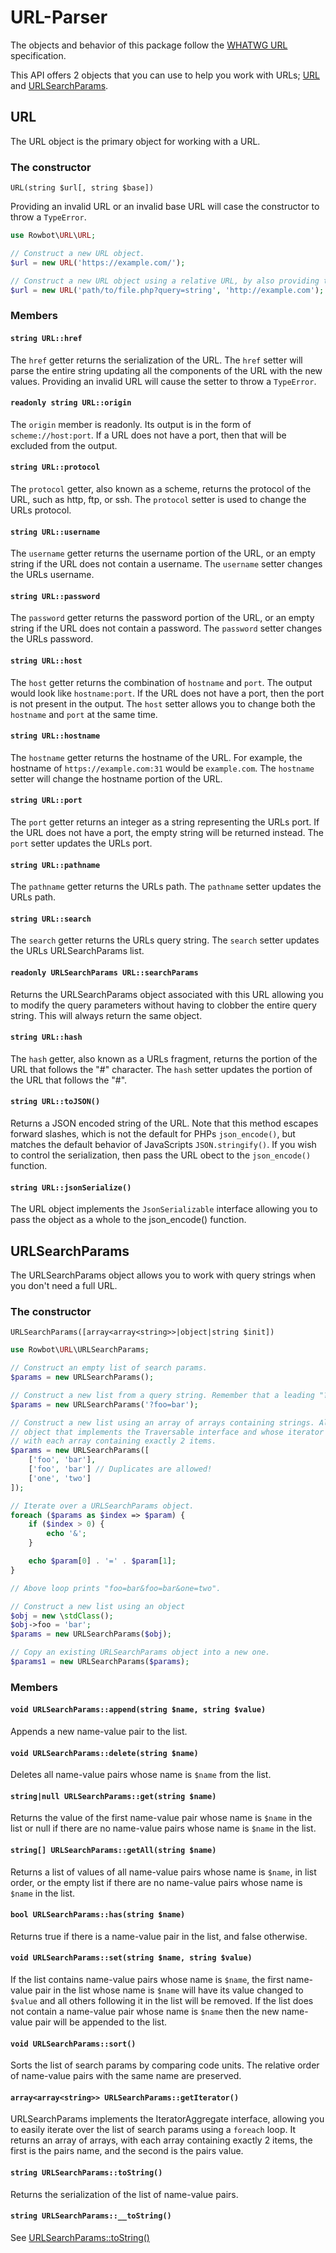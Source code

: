 # URL-Parser
The objects and behavior of this package follow the [WHATWG URL](https://url.spec.whatwg.org/) specification.

This API offers 2 objects that you can use to help you work with URLs; [URL](#url) and [URLSearchParams](#urlsearchparams).

## URL
The URL object is the primary object for working with a URL.
### The constructor
`URL(string $url[, string $base])`

Providing an invalid URL or an invalid base URL will case the constructor to throw a `TypeError`.

```php
use Rowbot\URL\URL;

// Construct a new URL object.
$url = new URL('https://example.com/');

// Construct a new URL object using a relative URL, by also providing the constructor with the base URL.
$url = new URL('path/to/file.php?query=string', 'http://example.com');
```
### Members
#### `string URL::href `
The `href` getter returns the serialization of the URL.  The `href` setter will parse the entire string
updating all the components of the URL with the new values. Providing an invalid URL will cause the
setter to throw a `TypeError`.

#### `readonly string URL::origin`
The `origin` member is readonly.  Its output is in the form of `scheme://host:port`.  If a URL does not
have a port, then that will be excluded from the output.

#### `string URL::protocol`
The `protocol` getter, also known as a scheme, returns the protocol of the URL, such as http, ftp, or ssh.
The `protocol` setter is used to change the URLs protocol.

#### `string URL::username`
The `username` getter returns the username portion of the URL, or an empty string if the URL does not contain a username. The `username` setter changes the URLs username.

#### `string URL::password`
The `password` getter returns the password portion of the URL, or an empty string if the URL does not contain a password. The `password` setter changes the URLs password.

#### `string URL::host`
The `host` getter returns the combination of `hostname` and `port`. The output would look like `hostname:port`. If the URL does not have a port, then the port is not present in the output. The `host` setter allows you to change both the `hostname` and `port` at the same time.

#### `string URL::hostname`
The `hostname` getter returns the hostname of the URL. For example, the hostname of `https://example.com:31` would be `example.com`.  The `hostname` setter will change the hostname portion of the URL.

#### `string URL::port`
The `port` getter returns an integer as a string representing the URLs port. If the URL does not have a port, the empty string will be returned instead.  The `port` setter updates the URLs port.

#### `string URL::pathname`
The `pathname` getter returns the URLs path. The `pathname` setter updates the URLs path.

#### `string URL::search`
The `search` getter returns the URLs query string. The `search` setter updates the URLs URLSearchParams list.

#### `readonly URLSearchParams URL::searchParams`
Returns the URLSearchParams object associated with this URL allowing you to modify the query parameters without having to clobber the entire query string. This will always return the same object.

#### `string URL::hash`
The `hash` getter, also known as a URLs fragment, returns the portion of the URL that follows the "#" character. The `hash` setter updates the portion of the URL that follows the "#".

#### `string URL::toJSON()`
Returns a JSON encoded string of the URL. Note that this method escapes forward slashes, which is not the default for PHPs `json_encode()`, but matches the default behavior of JavaScripts `JSON.stringify()`. If you wish to control the serialization, then pass the URL obect to the `json_encode()` function.

#### `string URL::jsonSerialize()`
The URL object implements the `JsonSerializable` interface allowing you to pass the object as a whole to the json_encode() function.

## URLSearchParams
The URLSearchParams object allows you to work with query strings when you don't need a full URL.

### The constructor
`URLSearchParams([array<array<string>>|object|string $init])`

```php
use Rowbot\URL\URLSearchParams;

// Construct an empty list of search params.
$params = new URLSearchParams();

// Construct a new list from a query string. Remember that a leading "?" will be stripped.
$params = new URLSearchParams('?foo=bar');

// Construct a new list using an array of arrays containing strings. Alternatively, you could pass an
// object that implements the Traversable interface and whose iterator returns an array of arrays,
// with each array containing exactly 2 items.
$params = new URLSearchParams([
    ['foo', 'bar'],
    ['foo', 'bar'] // Duplicates are allowed!
    ['one', 'two']
]);

// Iterate over a URLSearchParams object.
foreach ($params as $index => $param) {
    if ($index > 0) {
        echo '&';
    }

    echo $param[0] . '=' . $param[1];
}

// Above loop prints "foo=bar&foo=bar&one=two".

// Construct a new list using an object
$obj = new \stdClass();
$obj->foo = 'bar';
$params = new URLSearchParams($obj);

// Copy an existing URLSearchParams object into a new one.
$params1 = new URLSearchParams($params);
```

### Members
#### `void URLSearchParams::append(string $name, string $value)`
Appends a new name-value pair to the list.

#### `void URLSearchParams::delete(string $name)`
Deletes all name-value pairs whose name is `$name` from the list.

#### `string|null URLSearchParams::get(string $name)`
Returns the value of the first name-value pair whose name is `$name` in the list or null if there are no name-value pairs whose name is `$name` in the list.

#### `string[] URLSearchParams::getAll(string $name)`
Returns a list of values of all name-value pairs whose name is `$name`, in list order, or the empty list if there are no name-value pairs whose name is `$name` in the list.

#### `bool URLSearchParams::has(string $name)`
Returns true if there is a name-value pair in the list, and false otherwise.

#### `void URLSearchParams::set(string $name, string $value)`
If the list contains name-value pairs whose name is `$name`, the first name-value pair in the list whose name is `$name` will have its value changed to `$value` and all others following it in the list will be removed. If the list does not contain a name-value pair whose name is `$name` then the new name-value pair will be appended to the list.

#### `void URLSearchParams::sort()`
Sorts the list of search params by comparing code units. The relative order of name-value pairs with the same name are preserved.

#### `array<array<string>> URLSearchParams::getIterator()`
URLSearchParams implements the IteratorAggregate interface, allowing you to easily iterate over the list of search params using a `foreach` loop.  It returns an array of arrays, with each array containing exactly 2 items, the first is the pairs name, and the second is the pairs value.

#### `string URLSearchParams::toString()`
Returns the serialization of the list of name-value pairs.

#### `string URLSearchParams::__toString()`
See [URLSearchParams::toString()](#string-urlsearchparams-tostring)
